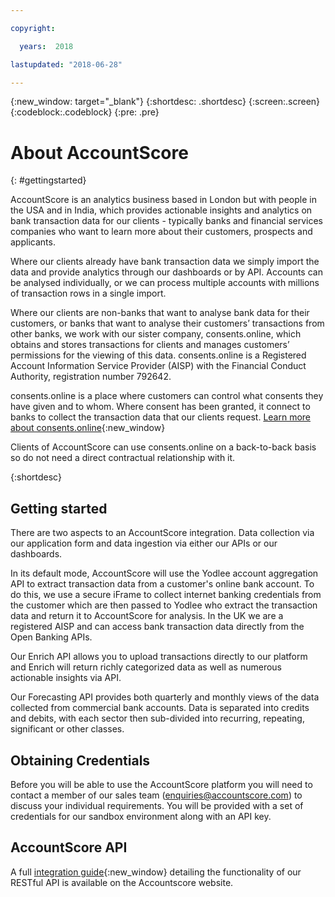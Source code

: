 ```yaml
---

copyright:

  years:  2018

lastupdated: "2018-06-28"

---
```



{:new_window: target="_blank"}
{:shortdesc: .shortdesc}
{:screen:.screen}
{:codeblock:.codeblock}
{:pre: .pre}

# About AccountScore
{: #gettingstarted}

AccountScore is an analytics business based in London but with people in the USA and in India, which provides actionable insights and analytics on bank transaction data for our clients - typically banks and financial services companies who want to learn more about their customers, prospects and applicants.

Where our clients already have bank transaction data we simply import the data and provide analytics through our dashboards or by API. Accounts can be analysed individually, or we can process multiple accounts with millions of transaction rows in a single import.

Where our clients are non-banks that want to analyse bank data for their customers, or banks that want to analyse their customers’ transactions from other banks, we work with our sister company, consents.online, which obtains and stores transactions for clients and manages customers’ permissions for the viewing of this data. consents.online is a Registered Account Information Service Provider (AISP) with the Financial Conduct Authority, registration number 792642.

consents.online is a place where customers can control what consents they have given and to whom. Where consent has been granted, it connect to banks to collect the transaction data that our clients request. [Learn more about consents.online](https://consents.online){:new_window}

Clients of AccountScore can use consents.online on a back-to-back basis so do not need a direct contractual relationship with it.

{:shortdesc}

## Getting started

There are two aspects to an AccountScore integration.  Data collection via our application form and data ingestion via either our APIs or our dashboards.

In its default mode, AccountScore will use the Yodlee account aggregation API to extract transaction data from a customer's online bank account. To do this, we use a secure iFrame to collect internet banking credentials from the customer which are then passed to Yodlee who extract the transaction data and return it to AccountScore for analysis.  In the UK we are a registered AISP and can access bank transaction data directly from the Open Banking APIs.

Our Enrich API allows you to upload transactions directly to our platform and Enrich will return richly categorized data as well as numerous actionable insights via API.

Our Forecasting API provides both quarterly and monthly views of the data collected from commercial bank accounts. Data is separated into credits and debits, with each sector then sub-divided into recurring, repeating, significant or other classes.

## Obtaining Credentials

Before you will be able to use the AccountScore platform you will need to contact a member of our sales team (enquiries@accountscore.com) to discuss your individual requirements.  You will be provided with a set of credentials for our sandbox environment along with an API key.

## AccountScore API

A full [integration guide](https://www.accountscore.com/api){:new_window} detailing the functionality of our RESTful API is available on the Accountscore website.